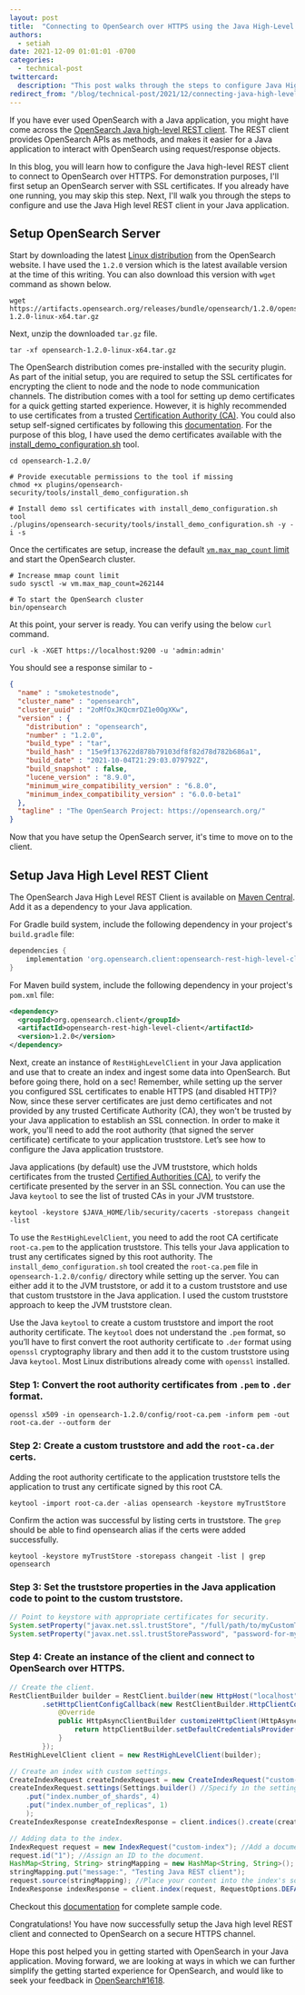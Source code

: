 ```yaml
---
layout: post
title:  "Connecting to OpenSearch over HTTPS using the Java High-Level REST Client"
authors: 
  - setiah
date: 2021-12-09 01:01:01 -0700
categories: 
  - technical-post
twittercard:
  description: "This post walks through the steps to configure Java High-level REST client to connect to OpenSearch over HTTPS."
redirect_from: "/blog/technical-post/2021/12/connecting-java-high-level-rest-client-with-opensearch-over-https/"
---
```


If you have ever used OpenSearch with a Java application, you might have come across the [OpenSearch Java high-level REST client](https://opensearch.org/docs/latest/clients/java-rest-high-level/). The REST client provides OpenSearch APIs as methods, and makes it easier for a Java application to interact with OpenSearch using request/response objects.

In this blog, you will learn how to configure the Java high-level REST client to connect to OpenSearch over HTTPS. For demonstration purposes, I'll first setup an OpenSearch server with SSL certificates. If you already have one running, you may skip this step. Next, I'll walk you through the steps to configure and use the Java High level REST client in your Java application.

## Setup OpenSearch Server

Start by downloading the latest [Linux distribution](https://opensearch.org/downloads.html) from the OpenSearch website. I have used the `1.2.0` version which is the latest available version at the time of this writing. You can also download this version with `wget` command as shown below.
```shell
wget https://artifacts.opensearch.org/releases/bundle/opensearch/1.2.0/opensearch-1.2.0-linux-x64.tar.gz
```

Next, unzip the downloaded `tar.gz` file.
```shell
tar -xf opensearch-1.2.0-linux-x64.tar.gz
```

The OpenSearch distribution comes pre-installed with the security plugin. As part of the initial setup, you are required to setup the SSL certificates for encrypting the client to node and the node to node communication channels. The distribution comes with a tool for setting up demo certificates for a quick getting started experience. However, it is highly recommended to use certificates from a trusted [Certification Authority (CA)](https://en.wikipedia.org/wiki/Certificate_authority). You could also setup self-signed certificates by following this [documentation](https://opensearch.org/docs/latest/security-plugin/configuration/generate-certificates/). For the purpose of this blog, I have used the demo certificates available with the [install_demo_configuration.sh](https://github.com/opensearch-project/security/blob/main/tools/install_demo_configuration.sh) tool. 
```shell
cd opensearch-1.2.0/

# Provide executable permissions to the tool if missing 
chmod +x plugins/opensearch-security/tools/install_demo_configuration.sh

# Install demo ssl certificates with install_demo_configuration.sh tool
./plugins/opensearch-security/tools/install_demo_configuration.sh -y -i -s
```

Once the certificates are setup, increase the default [`vm.max_map_count` limit](https://opensearch.org/docs/latest/opensearch/install/important-settings/) and start the OpenSearch cluster.  

```shell
# Increase mmap count limit 
sudo sysctl -w vm.max_map_count=262144

# To start the OpenSearch cluster
bin/opensearch
```

At this point, your server is ready. You can verify using the below `curl` command. 
```shell
curl -k -XGET https://localhost:9200 -u 'admin:admin'
```

You should see a response similar to -

```json
{
  "name" : "smoketestnode",
  "cluster_name" : "opensearch",
  "cluster_uuid" : "2oMfOxJKQcmrDZ1e0OgXKw",
  "version" : {
    "distribution" : "opensearch",
    "number" : "1.2.0",
    "build_type" : "tar",
    "build_hash" : "15e9f137622d878b79103df8f82d78d782b686a1",
    "build_date" : "2021-10-04T21:29:03.079792Z",
    "build_snapshot" : false,
    "lucene_version" : "8.9.0",
    "minimum_wire_compatibility_version" : "6.8.0",
    "minimum_index_compatibility_version" : "6.0.0-beta1"
  },
  "tagline" : "The OpenSearch Project: https://opensearch.org/"
}
```

Now that you have setup the OpenSearch server, it's time to move on to the client.

## Setup Java High Level REST Client

The OpenSearch Java High Level REST Client is available on [Maven Central](https://search.maven.org/search?q=a:opensearch-rest-high-level-client). Add it as a dependency to your Java application.

For Gradle build system, include the following dependency in your project's `build.gradle` file:

```gradle
dependencies {
    implementation 'org.opensearch.client:opensearch-rest-high-level-client:1.2.0'
}
```
 
For Maven build system, include the following dependency in your project's `pom.xml` file:
```xml
<dependency>
  <groupId>org.opensearch.client</groupId>
  <artifactId>opensearch-rest-high-level-client</artifactId>
  <version>1.2.0</version>
</dependency>
```

Next, create an instance of `RestHighLevelClient` in your Java application and use that to create an index and ingest some data into OpenSearch. But before going there, hold on a sec! Remember, while setting up the server you configured SSL certificates to enable HTTPS (and disabled HTTP)? Now, since these server certificates are just demo certificates and not provided by any trusted Certificate Authority (CA), they won't be trusted by your Java application to establish an SSL connection. In order to make it work, you'll need to add the root authority (that signed the server certificate) certificate to your application truststore. Let’s see how to configure the Java application truststore.

Java applications (by default) use the JVM truststore, which holds certificates from the trusted [Certified Authorities (CA)](https://en.wikipedia.org/wiki/Certificate_authority), to verify the certificate presented by the server in an SSL connection. You can use the Java `keytool` to see the list of trusted CAs in your JVM truststore.

```shell
keytool -keystore $JAVA_HOME/lib/security/cacerts -storepass changeit -list 
```

To use the `RestHighLevelClient`, you need to add the root CA certificate `root-ca.pem` to the application truststore. This tells your Java application to trust any certificates signed by this root authority.  The `install_demo_configuration.sh` tool created the `root-ca.pem` file in `opensearch-1.2.0/config/` directory while setting up the server. You can either add it to the JVM truststore, or add it to a custom truststore and use that custom truststore in the Java application. I used the custom truststore approach to keep the JVM truststore clean. 

Use the Java `keytool` to create a custom truststore and import the root authority certificate. The `keytool` does not understand the `.pem` format, so you’ll have to first convert the root authority certificate to `.der` format using `openssl` cryptography library and then add it to the custom truststore using Java `keytool`. Most Linux distributions already come with `openssl` installed.

### Step 1: Convert the root authority certificates from `.pem` to `.der` format.

```shell
openssl x509 -in opensearch-1.2.0/config/root-ca.pem -inform pem -out root-ca.der --outform der
```

### Step 2: Create a custom truststore and add the `root-ca.der` certs. 

Adding the root authority certificate to the application truststore tells the application to trust any certificate signed by this root CA.

```shell
keytool -import root-ca.der -alias opensearch -keystore myTrustStore
```

Confirm the action was successful by listing certs in truststore. The `grep` should be able to find opensearch alias if the certs were added successfully.

```shell
keytool -keystore myTrustStore -storepass changeit -list | grep opensearch
```

### Step 3: Set the truststore properties in the Java application code to point to the custom truststore. 

```java
// Point to keystore with appropriate certificates for security.
System.setProperty("javax.net.ssl.trustStore", "/full/path/to/myCustomTrustStore");
System.setProperty("javax.net.ssl.trustStorePassword", "password-for-myCustomTrustStore");
```


### Step 4: Create an instance of the client and connect to OpenSearch over HTTPS. 

```java
// Create the client.
RestClientBuilder builder = RestClient.builder(new HttpHost("localhost", 9200, "https"))
        .setHttpClientConfigCallback(new RestClientBuilder.HttpClientConfigCallback() {
            @Override
            public HttpAsyncClientBuilder customizeHttpClient(HttpAsyncClientBuilder httpClientBuilder) {
                return httpClientBuilder.setDefaultCredentialsProvider(credentialsProvider);
            }
        });
RestHighLevelClient client = new RestHighLevelClient(builder);

// Create an index with custom settings.
CreateIndexRequest createIndexRequest = new CreateIndexRequest("custom-index");
createIndexRequest.settings(Settings.builder() //Specify in the settings how many shards you want in the index.
    .put("index.number_of_shards", 4)
    .put("index.number_of_replicas", 1)
    );
CreateIndexResponse createIndexResponse = client.indices().create(createIndexRequest, RequestOptions.DEFAULT);

// Adding data to the index.
IndexRequest request = new IndexRequest("custom-index"); //Add a document to the custom-index we created.
request.id("1"); //Assign an ID to the document.
HashMap<String, String> stringMapping = new HashMap<String, String>();
stringMapping.put("message:", "Testing Java REST client");
request.source(stringMapping); //Place your content into the index's source.
IndexResponse indexResponse = client.index(request, RequestOptions.DEFAULT);
```

Checkout this [documentation](https://opensearch.org/docs/latest/clients/java-rest-high-level/) for complete sample code.

Congratulations! You have now successfully setup the Java high level REST client and connected to OpenSearch on a secure HTTPS channel. 

Hope this post helped you in getting started with OpenSearch in your Java application. Moving forward, we are looking at ways in which we can further simplify the getting started experience for OpenSearch, and would like to seek your feedback in [OpenSearch#1618](https://github.com/opensearch-project/OpenSearch/issues/1618).
